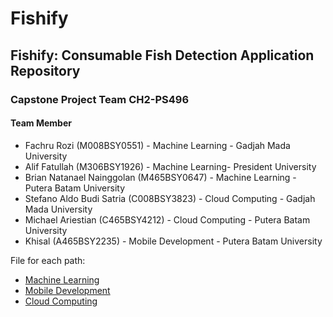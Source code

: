 # Fishify
## Fishify: Consumable Fish Detection Application Repository

### Capstone Project Team CH2-PS496

#### Team Member

- Fachru Rozi (M008BSY0551) - Machine Learning - Gadjah Mada University
- Alif Fatullah (M306BSY1926) - Machine Learning- President University
- Brian Natanael Nainggolan (M465BSY0647) - Machine Learning - Putera Batam University 
- Stefano Aldo Budi Satria (C008BSY3823) - Cloud Computing - Gadjah Mada University
- Michael Ariestian (C465BSY4212) - Cloud Computing - Putera Batam University
- Khisal (A465BSY2235) - Mobile Development - Putera Batam University

File for each path:
- [Machine Learning](https://github.com/oldistic/fishify/tree/machine-learning)
- [Mobile Development](https://github.com/oldistic/fishify/tree/mobile-development)
- [Cloud Computing](https://github.com/oldistic/fishify/tree/main)

